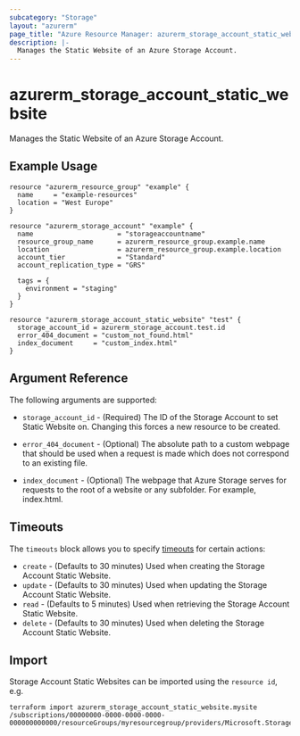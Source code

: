 ```yaml
---
subcategory: "Storage"
layout: "azurerm"
page_title: "Azure Resource Manager: azurerm_storage_account_static_website"
description: |-
  Manages the Static Website of an Azure Storage Account.
---
```


# azurerm_storage_account_static_website

Manages the Static Website of an Azure Storage Account.

## Example Usage

```hcl
resource "azurerm_resource_group" "example" {
  name     = "example-resources"
  location = "West Europe"
}

resource "azurerm_storage_account" "example" {
  name                     = "storageaccountname"
  resource_group_name      = azurerm_resource_group.example.name
  location                 = azurerm_resource_group.example.location
  account_tier             = "Standard"
  account_replication_type = "GRS"

  tags = {
    environment = "staging"
  }
}

resource "azurerm_storage_account_static_website" "test" {
  storage_account_id = azurerm_storage_account.test.id
  error_404_document = "custom_not_found.html"
  index_document     = "custom_index.html"
}
```

## Argument Reference

The following arguments are supported:

* `storage_account_id` - (Required) The ID of the Storage Account to set Static Website on. Changing this forces a new resource to be created.

* `error_404_document` - (Optional) The absolute path to a custom webpage that should be used when a request is made which does not correspond to an existing file.

* `index_document` - (Optional) The webpage that Azure Storage serves for requests to the root of a website or any subfolder. For example, index.html.


## Timeouts

The `timeouts` block allows you to specify [timeouts](https://www.terraform.io/language/resources/syntax#operation-timeouts) for certain actions:

* `create` - (Defaults to 30 minutes) Used when creating the Storage Account Static Website.
* `update` - (Defaults to 30 minutes) Used when updating the Storage Account Static Website.
* `read` - (Defaults to 5 minutes) Used when retrieving the Storage Account Static Website.
* `delete` - (Defaults to 30 minutes) Used when deleting the Storage Account Static Website.

## Import

Storage Account Static Websites can be imported using the `resource id`, e.g.

```shell
terraform import azurerm_storage_account_static_website.mysite /subscriptions/00000000-0000-0000-0000-000000000000/resourceGroups/myresourcegroup/providers/Microsoft.Storage/storageAccounts/myaccount
```
